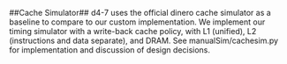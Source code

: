 ##Cache Simulator##
d4-7 uses the official dinero cache simulator as a baseline to compare to our custom implementation.
We implement our timing simulator with a write-back cache policy, with L1 (unified), L2 (instructions and data separate), and DRAM. 
See manualSim/cachesim.py for implementation and discussion of design decisions.
